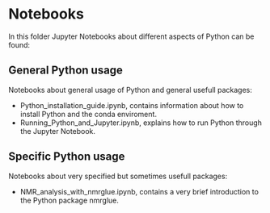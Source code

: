 # Notebooks

In this folder Jupyter Notebooks about different aspects of Python can be found:

## General Python usage

Notebooks about general usage of Python and general usefull packages:

* Python_installation_guide.ipynb, contains information about how to install Python and the conda enviroment.
* Running_Python_and_Jupyter.ipynb, explains how to run Python through the Jupyter Notebook.

## Specific Python usage

Notebooks about very specified but sometimes usefull packages:

* NMR_analysis_with_nmrglue.ipynb, contains a very brief introduction to the Python package nmrglue. 